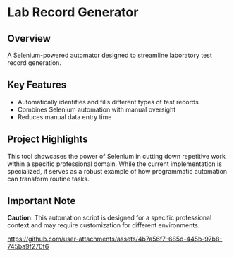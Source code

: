 # Lab Record Generator

## Overview
A Selenium-powered automator designed to streamline laboratory test record generation.

## Key Features
* Automatically identifies and fills different types of test records
* Combines Selenium automation with manual oversight
* Reduces manual data entry time

## Project Highlights
This tool showcases the power of Selenium in cutting down repetitive work within a specific professional domain. While the current implementation is specialized, it serves as a robust example of how programmatic automation can transform routine tasks.

## Important Note
**Caution**: This automation script is designed for a specific professional context and may require customization for different environments.


https://github.com/user-attachments/assets/4b7a56f7-685d-445b-97b8-745ba9f270f6

